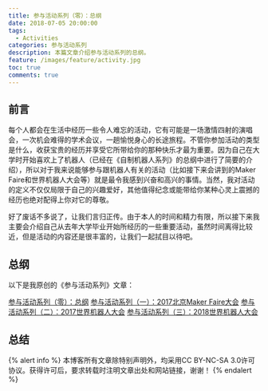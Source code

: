 ```yaml
---
title: 参与活动系列（零）：总纲
date: 2018-07-05 20:00:00
tags:
  - Activities
categories: 参与活动系列
description: 本篇文章介绍参与活动系列的总纲。
feature: /images/feature/activity.jpg
toc: true
comments: true
---
```


## 前言

每个人都会在生活中经历一些令人难忘的活动，它有可能是一场激情四射的演唱会，一次机会难得的学术会议，一趟愉悦身心的长途旅程。不管你参加活动的类型是什么，收获宝贵的经历并享受它所带给你的那种快乐才最为重要。因为自己在大学时开始喜欢上了机器人（已经在《自制机器人系列》的总纲中进行了简要的介绍），所以对于我来说能够参与跟机器人有关的活动（比如接下来会讲到的Maker Faire和世界机器人大会等）就是最令我感到兴奋和高兴的事情。当然，我对活动的定义不仅仅局限于自己的兴趣爱好，其他值得纪念或能带给你某种心灵上震撼的经历也绝对配得上你对它的尊敬。

好了废话不多说了，让我们言归正传。由于本人的时间和精力有限，所以接下来我主要会介绍自己从去年大学毕业开始所经历的一些重要活动，虽然时间离得比较近，但是活动的内容还是很丰富的，让我们一起拭目以待吧。

<!--more-->

## 总纲

以下是我原创的《参与活动系列》文章：

[参与活动系列（零）：总纲](http://myyerrol.io/zh-cn/2018/07/05/join_activities_0_superclass/)
[参与活动系列（一）：2017北京Maker Faire大会](http://myyerrol.io/zh-cn/2018/07/28/join_activities_1_makerfaire_beijing_2017/)
[参与活动系列（二）：2017世界机器人大会](http://myyerrol.io/zh-cn/2018/08/06/join_activities_2_wrc_2017/)
[参与活动系列（三）：2018世界机器人大会](http://myyerrol.io/zh-cn/2018/08/18/join_activities_3_wrc_2018/)

## 总结

{% alert info %}
本博客所有文章除特别声明外，均采用CC BY-NC-SA 3.0许可协议。获得许可后，要求转载时注明文章出处和网站链接，谢谢！
{% endalert %}
